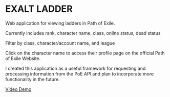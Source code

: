 # EXALT LADDER
Web application for viewing ladders in Path of Exile.

Currently includes rank, character name, class, online status, dead status

Filter by class, character/account name, and league

Click on the character name to access their profile page on the official Path of Exile Website.

I created this application as a useful framework for requesting and processing information from the PoE API and plan to incorporate more functionality in the future.

[Video Demo](https://www.youtube.com/watch?v=-3vmreg0SBE&feature=youtu.be)
